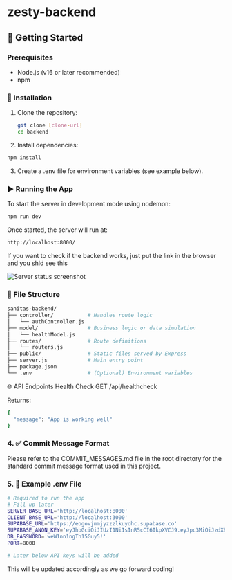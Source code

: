 # zesty-backend

## 🚀 Getting Started

### Prerequisites

- Node.js (v16 or later recommended)
- npm

### 🔧 Installation

1. Clone the repository:

   ```bash
   git clone [clone-url]
   cd backend
   ```

2. Install dependencies:

```bash
npm install
```

3. Create a .env file for environment variables (see example below).

### ▶️ Running the App

To start the server in development mode using nodemon:

```bash
npm run dev
```

Once started, the server will run at:

```bash
http://localhost:8000/
```

If you want to check if the backend works, just put the link in the browser and you shld see this

![Server status screenshot](./image.png)

### 📁 File Structure

```bash
sanitas-backend/
├── controller/           # Handles route logic
│   └── authController.js
├── model/                # Business logic or data simulation
│   └── healthModel.js
├── routes/               # Route definitions
│   └── routers.js
├── public/               # Static files served by Express
├── server.js             # Main entry point
├── package.json
└── .env                  # (Optional) Environment variables
```

🌐 API Endpoints
Health Check
GET /api/healthcheck

Returns:

```bash
{
  "message": "App is working well"
}
```

### 4. ✅ Commit Message Format

Please refer to the COMMIT_MESSAGES.md file in the root directory for the standard commit message format used in this project.

### 5. 🧪 Example .env File

```bash
# Required to run the app
# Fill up later
SERVER_BASE_URL='http://localhost:8000'
CLIENT_BASE_URL='http://localhost:3000'
SUPABASE_URL='https://eogovjmmjyzzzlkuyohc.supabase.co'
SUPABASE_ANON_KEY='eyJhbGciOiJIUzI1NiIsInR5cCI6IkpXVCJ9.eyJpc3MiOiJzdXBhYmFzZSIsInJlZiI6ImVvZ292am1tanl6enpsa3V5b2hjIiwicm9sZSI6ImFub24iLCJpYXQiOjE3NTY3NDAzOTcsImV4cCI6MjA3MjMxNjM5N30.pxauv2cbD4xoQ52aezJ_aDjsKDanLco4FcvAcPA1tz4'
DB_PASSWORD='weW1nn1ngTh15Guy5!'
PORT=8000

# Later below API keys will be added
```

This will be updated accordingly as we go forward coding!
